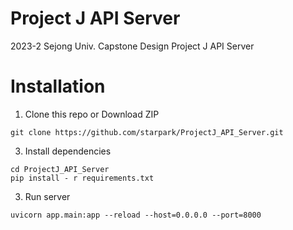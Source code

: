# Project J API Server
2023-2 Sejong Univ. Capstone Design Project J API Server

# Installation
1. Clone this repo or Download ZIP
  ```
  git clone https://github.com/starpark/ProjectJ_API_Server.git
  ```
3. Install dependencies
  ```
  cd ProjectJ_API_Server
  pip install - r requirements.txt
  ```
3. Run server
  ```
  uvicorn app.main:app --reload --host=0.0.0.0 --port=8000
  ```

